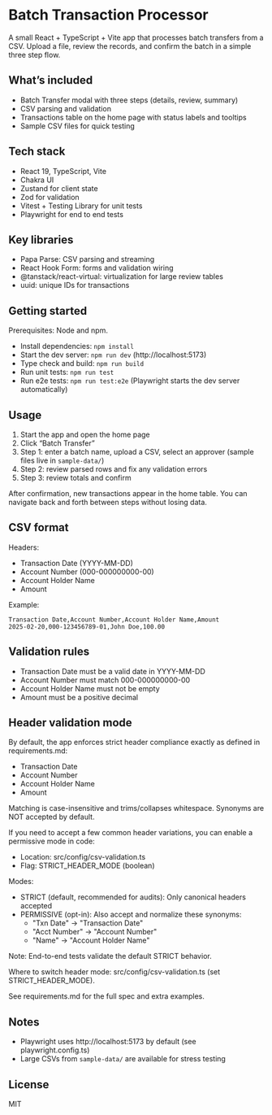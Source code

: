 # Batch Transaction Processor

A small React + TypeScript + Vite app that processes batch transfers from a CSV. Upload a file, review the records, and confirm the batch in a simple three step flow.

## What’s included

- Batch Transfer modal with three steps (details, review, summary)
- CSV parsing and validation
- Transactions table on the home page with status labels and tooltips
- Sample CSV files for quick testing

## Tech stack

- React 19, TypeScript, Vite
- Chakra UI
- Zustand for client state
- Zod for validation
- Vitest + Testing Library for unit tests
- Playwright for end to end tests

## Key libraries

- Papa Parse: CSV parsing and streaming
- React Hook Form: forms and validation wiring
- @tanstack/react-virtual: virtualization for large review tables
- uuid: unique IDs for transactions

## Getting started

Prerequisites: Node and npm.

- Install dependencies: `npm install`
- Start the dev server: `npm run dev` (http://localhost:5173)
- Type check and build: `npm run build`
- Run unit tests: `npm run test`
- Run e2e tests: `npm run test:e2e` (Playwright starts the dev server automatically)

## Usage

1. Start the app and open the home page
2. Click “Batch Transfer”
3. Step 1: enter a batch name, upload a CSV, select an approver (sample files live in `sample-data/`)
4. Step 2: review parsed rows and fix any validation errors
5. Step 3: review totals and confirm

After confirmation, new transactions appear in the home table. You can navigate back and forth between steps without losing data.

## CSV format

Headers:

- Transaction Date (YYYY-MM-DD)
- Account Number (000-000000000-00)
- Account Holder Name
- Amount

Example:

```
Transaction Date,Account Number,Account Holder Name,Amount
2025-02-20,000-123456789-01,John Doe,100.00
```

## Validation rules

- Transaction Date must be a valid date in YYYY-MM-DD
- Account Number must match 000-000000000-00
- Account Holder Name must not be empty
- Amount must be a positive decimal

## Header validation mode

By default, the app enforces strict header compliance exactly as defined in requirements.md:

- Transaction Date
- Account Number
- Account Holder Name
- Amount

Matching is case-insensitive and trims/collapses whitespace. Synonyms are NOT accepted by default.

If you need to accept a few common header variations, you can enable a permissive mode in code:

- Location: src/config/csv-validation.ts
- Flag: STRICT_HEADER_MODE (boolean)

Modes:

- STRICT (default, recommended for audits): Only canonical headers accepted
- PERMISSIVE (opt-in): Also accept and normalize these synonyms:
  - "Txn Date" → "Transaction Date"
  - "Acct Number" → "Account Number"
  - "Name" → "Account Holder Name"

Note: End-to-end tests validate the default STRICT behavior.

Where to switch header mode: src/config/csv-validation.ts (set STRICT_HEADER_MODE).

See requirements.md for the full spec and extra examples.

## Notes

- Playwright uses http://localhost:5173 by default (see playwright.config.ts)
- Large CSVs from `sample-data/` are available for stress testing

## License

MIT
